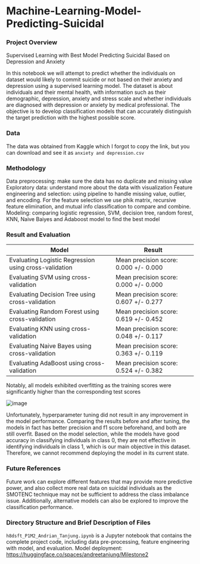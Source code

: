 # Machine-Learning-Model-Predicting-Suicidal
### Project Overview
Supervised Learning with Best Model Predicting Suicidal Based on Depression and Anxiety

In this notebook we will attempt to predict whether the individuals on dataset would likely to commit suicide or not based on their anxiety and depression using a supervised learning model. The dataset is about individuals and their mental health, with information such as their demographic, depression, anxiety and stress scale and whether individuals are diagnosed with depression or anxiety by medical professional. The objective is to develop classification models that can accurately distinguish the target prediction with the highest possible score. 
### Data 
The data was obtained from Kaggle which I forgot to copy the link, but you can download and see it as `anxiety and depression.csv`
### Methodology
Data preprocessing: make sure the data has no duplicate and missing value
Exploratory data: understand more about the data with visualization
Feature engineering and selection: using pipeline to handle missing value, outlier, and encoding. For the feature selection we use phik matrix, recursive feature elimination, and mutual info classification to compare and combine.
Modeling: comparing logistic regression, SVM, decision tree, random forest, KNN, Naive Baiyes and Adaboost model to find the best model
### Result and Evaluation
| Model | Result |
| --- | --- |
|Evaluating Logistic Regression using cross-validation|Mean precision score: 0.000 +/- 0.000|
|Evaluating SVM using cross-validation|Mean precision score: 0.000 +/- 0.000|
|Evaluating Decision Tree using cross-validation|Mean precision score: 0.607 +/- 0.277|
|Evaluating Random Forest using cross-validation|Mean precision score: 0.619 +/- 0.452|
|Evaluating KNN using cross-validation|Mean precision score: 0.048 +/- 0.117|
|Evaluating Naive Bayes using cross-validation|Mean precision score: 0.363 +/- 0.119|
|Evaluating AdaBoost using cross-validation|Mean precision score: 0.524 +/- 0.382|

Notably, all models exhibited overfitting as the training scores were significantly higher than the corresponding test scores

![image](https://github.com/andreetanjung/Machine-Learning-Model-Predicting-Suicidal/assets/123824152/ec22c79a-8340-4f25-a19f-88d541d90ccc)

Unfortunately, hyperparameter tuning did not result in any improvement in the model performance. Comparing the results before and after tuning, the models in fact has better precision and f1 score beforehand, and both are still overfit. Based on the model selection, while the models have good accuracy in classifying individuals in class 0, they are not effective in identifying individuals in class 1, which is our main objective in this dataset. Therefore, we cannot recommend deploying the model in its current state.
### Future References
Future work can explore different features that may provide more predictive power, and also collect more real data on suicidal individuals as the SMOTENC technique may not be sufficient to address the class imbalance issue. Additionally, alternative models can also be explored to improve the classification performance.
### Directory Structure and Brief Description of Files
`h8dsft_P1M2_Andrian_Tanjung.ipynb` is a Jupyter notebook that contains the complete project code, including data pre-processing, feature engineering with model, and evaluation.
Model deployment: https://huggingface.co/spaces/andreetanjung/Milestone2
